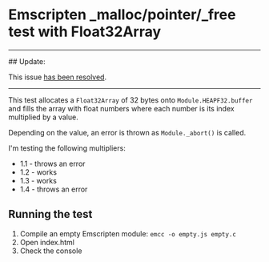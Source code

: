 # Emscripten \_malloc/pointer/\_free test with Float32Array

-----

## Update:

This issue [has been resolved](http://stackoverflow.com/a/41265774/519531).

-----

This test allocates a `Float32Array` of 32 bytes onto `Module.HEAPF32.buffer` and fills the array with float numbers where each number is its index multiplied by a value.

Depending on the value, an error is thrown as `Module._abort()` is called.

I'm testing the following multipliers:

* 1.1 - throws an error
* 1.2 - works
* 1.3 - works
* 1.4 - throws an error

## Running the test

1. Compile an empty Emscripten module: `emcc -o empty.js empty.c`
2. Open index.html
3. Check the console
